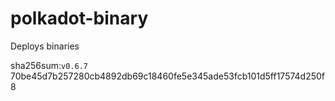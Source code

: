 # polkadot-binary
Deploys binaries

sha256sum:`v0.6.7`
70be45d7b257280cb4892db69c18460fe5e345ade53fcb101d5ff17574d250f8
